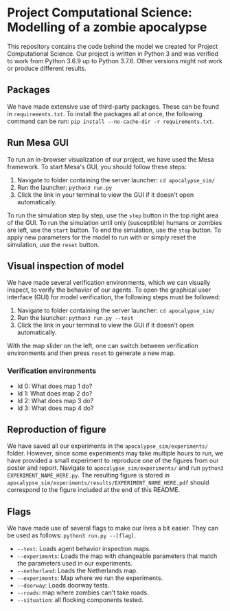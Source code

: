 # Project Computational Science: Modelling of a zombie apocalypse
This repository contains the code behind the model we created for Project Computational Science. Our project is written in Python 3 and was verified to work from Python 3.6.9 up to Python 3.7.6. Other versions might not work or produce different results.

## Packages
We have made extensive use of third-party packages. These can be found in ```requirements.txt```. To install the packages all at once, the following command can be run: ```pip install --no-cache-dir -r requirements.txt```.

## Run Mesa GUI
To run an in-browser visualization of our project, we have used the Mesa framework. To start Mesa's GUI, you should follow these steps:

1. Navigate to folder containing the server launcher: ```cd apocalypse_sim/```
2. Run the launcher: ```python3 run.py```
3. Click the link in your terminal to view the GUI if it doesn't open automatically.

To run the simulation step by step, use the ```step``` button in the top right area of the GUI. To run the simulation until only (susceptible) humans or zombies are left, use the ```start``` button. To end the simulation, use the ```stop``` button. To apply new parameters for the model to run with or simply reset the simulation, use the ```reset``` button.

## Visual inspection of model
We have made several verification environments, which we can visually inspect, to verify the behavior of our agents. To open the graphical user interface (GUI) for model verification, the following steps must be followed:

1. Navigate to folder containing the server launcher: ```cd apocalypse_sim/```
2. Run the launcher: ```python3 run.py --test```
3. Click the link in your terminal to view the GUI if it doesn't open automatically.

With the map slider on the left, one can switch between verification environments and then press ```reset``` to generate a new map.

### Verification environments
- Id 0: What does map 1 do?
- Id 1: What does map 2 do?
- Id 2: What does map 3 do?
- Id 3: What does map 4 do?

## Reproduction of figure
We have saved all our experiments in the ```apocalypse_sim/experiments/``` folder. However, since some experiments may take multiple hours to run, we have provided a small experiment to reproduce one of the figures from our poster and report. Navigate to ```apocalypse_sim/experiments/``` and run ```python3 EXPERIMENT_NAME_HERE.py```. The resulting figure is stored in ```apocalypse_sim/experiments/results/EXPERIMENT_NAME_HERE.pdf``` should correspond to the figure included at the end of this README.

## Flags
We have made use of several flags to make our lives a bit easier. They can be used as follows: ```python3 run.py --[flag]```.
- ```--test```: Loads agent behavior inspection maps.
- ```--experiments```: Loads the map with changeable parameters that match the parameters used in our experiments.
- ```--netherland```: Loads the Netherlands map.
- ```--experiments```: Map where we run the experiments.
- ```--doorway```: Loads doorway tests.
- ```--roads```: map where zombies can't take roads.
- ```--situation```: all flocking components tested.
